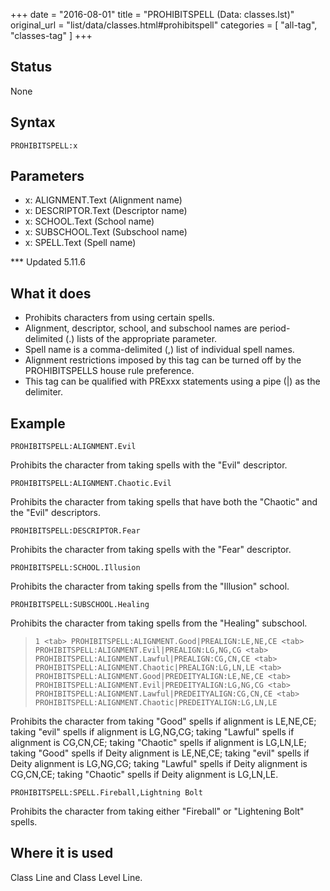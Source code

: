 +++
date = "2016-08-01"
title = "PROHIBITSPELL (Data: classes.lst)"
original_url = "list/data/classes.html#prohibitspell"
categories = [ "all-tag", "classes-tag" ]
+++

## Status

None

## Syntax

`PROHIBITSPELL:x`

## Parameters

-   x: ALIGNMENT.Text (Alignment name)
-   x: DESCRIPTOR.Text (Descriptor name)
-   x: SCHOOL.Text (School name)
-   x: SUBSCHOOL.Text (Subschool name)
-   x: SPELL.Text (Spell name)



<span id="prohibitspell"></span> \*\*\* Updated 5.11.6

What it does
------------

-   Prohibits characters from using certain spells.
-   Alignment, descriptor, school, and subschool names are
    period-delimited (.) lists of the appropriate parameter.
-   Spell name is a comma-delimited (,) list of individual spell names.
-   Alignment restrictions imposed by this tag can be turned off by the
    PROHIBITSPELLS house rule preference.
-   This tag can be qualified with PRExxx statements using a pipe (|) as
    the delimiter.

Example
-------

`PROHIBITSPELL:ALIGNMENT.Evil`

Prohibits the character from taking spells with the "Evil" descriptor.

`PROHIBITSPELL:ALIGNMENT.Chaotic.Evil`

Prohibits the character from taking spells that have both the "Chaotic"
and the "Evil" descriptors.

`PROHIBITSPELL:DESCRIPTOR.Fear`

Prohibits the character from taking spells with the "Fear" descriptor.

`PROHIBITSPELL:SCHOOL.Illusion`

Prohibits the character from taking spells from the "Illusion" school.

`PROHIBITSPELL:SUBSCHOOL.Healing`

Prohibits the character from taking spells from the "Healing" subschool.

> `1 <tab> PROHIBITSPELL:ALIGNMENT.Good|PREALIGN:LE,NE,CE <tab> PROHIBITSPELL:ALIGNMENT.Evil|PREALIGN:LG,NG,CG <tab> PROHIBITSPELL:ALIGNMENT.Lawful|PREALIGN:CG,CN,CE <tab> PROHIBITSPELL:ALIGNMENT.Chaotic|PREALIGN:LG,LN,LE <tab> PROHIBITSPELL:ALIGNMENT.Good|PREDEITYALIGN:LE,NE,CE <tab> PROHIBITSPELL:ALIGNMENT.Evil|PREDEITYALIGN:LG,NG,CG <tab> PROHIBITSPELL:ALIGNMENT.Lawful|PREDEITYALIGN:CG,CN,CE <tab> PROHIBITSPELL:ALIGNMENT.Chaotic|PREDEITYALIGN:LG,LN,LE`

Prohibits the character from taking "Good" spells if alignment is
LE,NE,CE; taking "evil" spells if alignment is LG,NG,CG; taking "Lawful"
spells if alignment is CG,CN,CE; taking "Chaotic" spells if alignment is
LG,LN,LE; taking "Good" spells if Deity alignment is LE,NE,CE; taking
"evil" spells if Deity alignment is LG,NG,CG; taking "Lawful" spells if
Deity alignment is CG,CN,CE; taking "Chaotic" spells if Deity alignment
is LG,LN,LE.

`PROHIBITSPELL:SPELL.Fireball,Lightning Bolt`

Prohibits the character from taking either "Fireball" or "Lightening
Bolt" spells.

Where it is used
----------------

Class Line and Class Level Line.

